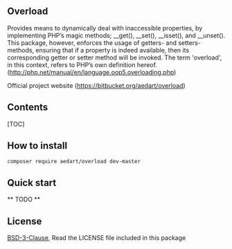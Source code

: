 ## Overload ##

Provides means to dynamically deal with inaccessible properties, by implementing PHP’s magic methods;
__get(), __set(), __isset(), and __unset(). This package, however, enforces the usage of getters- and setters-methods, ensuring that if a property
is indeed available, then its corresponding getter or setter method will be invoked. The term 'overload', in this context, refers to PHP’s own definition hereof. (http://php.net/manual/en/language.oop5.overloading.php)

Official project website (https://bitbucket.org/aedart/overload)

## Contents ##

[TOC]

## How to install ##

```
composer require aedart/overload dev-master
```

## Quick start ##

** TODO **

## License ##

[BSD-3-Clause](http://spdx.org/licenses/BSD-3-Clause), Read the LICENSE file included in this package